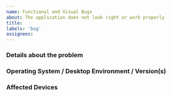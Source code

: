 ```yaml
---
name: Functional and Visual Bugs
about: The application does not look right or work properly
title:
labels: 'bug'
assignees:
---
```


### Details about the problem

<!-- Some reporting tips:

    - If it's a crash, add verbose output from the application by running via the Terminal with the -v parameter, for example:
     $ polychromatic-controller -v

    - Mention the steps to reproduce the issue.

    - Add screenshots, if applicable.
-->


### Operating System / Desktop Environment / Version(s)



### Affected Devices


